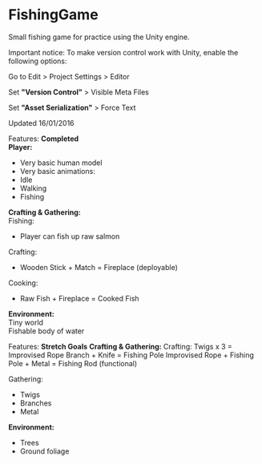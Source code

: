 # FishingGame
Small fishing game for practice using the Unity engine.

Important notice:
To make version control work with Unity, enable the following options:

Go to Edit > Project Settings > Editor

  Set **"Version Control"**  > Visible Meta Files
  
  Set **"Asset Serialization"** > Force Text

  
  
Updated 16/01/2016

Features: **Completed**    
**Player:**
 * Very basic human model  
 * Very basic animations:  
 * Idle  
 * Walking  
 * Fishing  

**Crafting & Gathering:**  		
Fishing:  
 * Player can fish up raw salmon  
				
Crafting:  
 * Wooden Stick + Match = Fireplace (deployable)  
				
Cooking:  
 * Raw Fish + Fireplace = Cooked Fish  
				
**Environment:**  
			Tiny world  
			Fishable body of water  
			
			
Features: **Stretch Goals**
	**Crafting & Gathering:**
Crafting:
Twigs x 3 = Improvised Rope
Branch + Knife = Fishing Pole
Improvised Rope + Fishing Pole + Metal = Fishing Rod (functional)
			
Gathering:
 * Twigs
 * Branches
 * Metal
	
	
**Environment:**
 * Trees
 * Ground foliage
